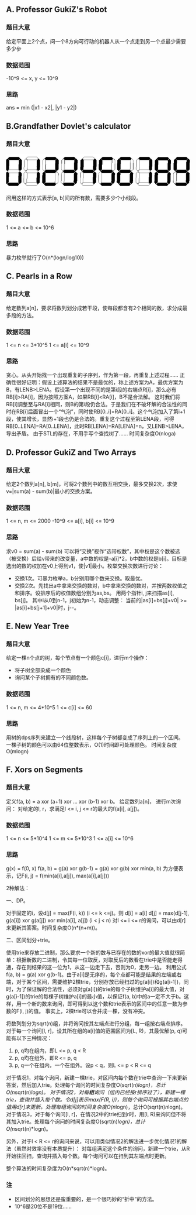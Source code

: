 ## A. Professor GukiZ's Robot
### 题目大意
给定平面上2个点，问一个8方向可行动的机器人从一个点走到另一个点最少需要多少步
### 数据范围
-10^9 <= x, y <= 10^9
### 思路
ans = min (|x1 - x2|, |y1 - y2|)

## B.Grandfather Dovlet's calculator
### 题目大意
![传统计算器显示数字的方式](pic/B1.png) 

问用这样的方式表示[a, b]间的所有数，需要多少个小线段。
### 数据范围
1 <= a <= b <= 10^6
### 思路
暴力枚举就行了O(n\*(logn/log10))

## C. Pearls in a Row
### 题目大意
给定数列a[n]，要求将数列划分成若干段，使每段都含有2个相同的数，求分成最多段的方法。
### 数据范围
1 <= n <= 3\*10^5
1 <= a[i] <= 10^9
### 思路
贪心。从头开始找一个出现重复的子序列，作为第一段，再重复上述过程……
正确性很好证明：假设上述算法的结果不是最优的，称上述方案为A，最优方案为B，有LENB>LENA。假设第一个出现不同的是第i段的右端点R[i]，那么必有RB[i]>RA[i]，因为按照方案A，如果RB[i]<RA[i]，B不是合法解。 这时我们将RB[i]调整至与RA[i]相同，则B的第i段仍合法。于是我们在不破坏解的合法性的同时在RB[i]后面冒出一个“气泡”，同时使RB[0..i]=RA[0..i]。这个气泡加入了第i+1段，使其增长，显然i+1段也仍是合法的。重复这个过程至第LENA段，可得RB[0..LENA]=RA[0..LENA]，此时RB[LENA]=RA[LENA]=n，又LENB>LENA，导出矛盾。
由于STL的存在，不用手写个查找树了……
时间复杂度O(nloga)

## D. Professor GukiZ and Two Arrays
### 题目大意
给定2个数列a[n], b[m]，可将2个数列中的数互相交换，最多交换2次，求使v=|sum(a) - sum(b)|最小的交换方案。
### 数据范围
1 <= n, m <= 2000
-10^9 <= a[i], b[i] <= 10^9
### 思路
求v0 = sum(a) - sum(b)
可以将“交换”视作“选带权数”，其中权是这个数被选（被交换）后给v带来的改变量，a中数的权是-a[i]\*2，b中数的权是b[i]。目标是选出的数的权加在v0上得到v1，使|v1|最小。枚举交换次数进行讨论：
* 交换1次。可暴力枚举a，b分别用哪个数来交换。取最优。
* 交换2次。先找出a中拿来交换的数对，b中拿来交换的数对，并按两数权值之和排序。设排序后的权值数组分别为as,bs。
用两个指针i, j来扫描as[i], bs[j]。
其中i从0到n-1，j初始为n-1，动态调整：
当前的|as[i]+bs[j]+v0| >= |as[i]+bs[j+1]+v0|时，j--。

## E. New Year Tree
### 题目大意
给定一棵n个点的树，每个节点有一个颜色c[i]，进行m个操作：
* 将子树全部染成一个颜色
* 询问某个子树拥有的不同颜色数。

### 数据范围
1 <= n, m <= 4\*10^5
1 <= c[i] <= 60
### 思路
用树的dps序列来建立一个线段树，这样每个子树都变成了序列上的一个区间。
一棵子树的颜色可以由64位整数表示，O(1)时间即可处理颜色。
时间复杂度O(mlogn)

## F. Xors on Segments
### 题目大意
定义f(a, b) = a xor (a+1) xor ... xor (b-1) xor b。
给定数列a[n]， 进行m次询问：
对给定的l, r，求满足l <= i, j <= r的最大的f(a[i], a[j])。
### 数据范围
1 <= n <= 5\*10^4
1 <= m <= 5\*10^3
1 <= a[i] <= 10^6
### 思路
g(x) = f(0, x)
f(a, b) = g(a) xor g(b-1) = g(a) xor g(b) xor min(a, b)
为方便表示，记F(i, j) = f(min(a[i],a[j]), max(a[i],a[j]))

2种解法：

一、DP。

对于固定的i，设d[j] = max(F(i, k)) (i <= k <=j)。则
d[i] = a[i]
d[j] = max(d[j-1], g(a[i]) xor g(a[j]) xor min(a[i], a[j]) (i < j < n)
对l <= i <= r的询问，可以由d[r]来更新其答案。时间复杂度O(n*(n+m))。

二、区间划分+trie。

使用trie来存放二进制，那么要求一个新的数与已存在的数的xor的最大值就很简单：根据新数的二进制，令其每一位取反，对取反后的数看在trie中是否能走得通，存在则结果的这一位为1，从这一边走下去，否则为0，走另一边。
利用公式f(a, b) = g(a) xor g(b-1)。由于a[i]是无序的，每个点都可能是结果的左端或右端，对于某个区间，需要维护2棵trie，分别存放已经扫过的g(a[i])和g(a[i-1])，同时，为了保证解的合法性，必须对g(a[i])的trie的每个子树维护a[i]的最大值，对g(a[i-1])的trie的每棵子树维护a[i]的最小值，以保证f(a, b)中的a一定不大于b。这样，用一个新的数来询问，即可得到以这个数和trie表示的区间中的任意一数为参数的F(i, j)的值。
事实上，2棵trie可以合并成一棵，没有冲突。

将数列划分为sqrt(n)组，并将询问按其左端点进行分组，每一组按右端点排序。对于每一个询问[l, r]，设其所在组的a[i]值的范围区间为[L, R)，其最优解(p, q)可能有以下三种情况：
1. p, q均在组内，即L <= p, q < R
2. p, q均在组外，即R <= p, q
3. p, q一个在组内，一个在组外。设p < q，则L <= p < R <= q

对于情况1，对每个询问，新建一棵trie，对区间内每个数在trie中查询一下来更新答案，然后加入trie。处理每个询问的时间复杂度O(sqrt(n)*logn)，总计O(n*sqrt(n)*logn)。
对于情况2，对每**组**询问（组内已经按r排序过了），新建一棵trie，查询并插入每个数。令d[j]表示max(F(R, i))，则每个询问可根据其右端点的值用d[r]来更新。处理每组询问的时间复杂度O(n*logn)，总计O(sqrt(n)*n*logn)。
对于情况3，对于每个询问[l, r]，在情况2中的trie扫到r时，用[l, R)来询问但不将其加入trie。处理每个询问的时间复杂度O(sqrt(n)*logn)，总计O(n*sqrt(n)*logn)。

另外，对于l < R <= r的询问来说，可以用类似情况2的解法进一步优化情况1的解法（虽然对效率没有本质提升）：
对每组满足这个条件的询问，新建一个trie，从R开始往回扫，查询并插入每个数。每个询问可以在扫到其左端点时更新。

整个算法的时间复杂度为O(n*sqrt(n)*logn)。
### 注
* 区间划分的思想还是蛮重要的，是一个很巧妙的“折中”的方法。
* 10^6是20位不是19位……
